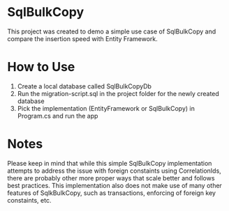# SqlBulkCopy
 
This project was created to demo a simple use case of SqlBulkCopy and compare the insertion speed with Entity Framework.

# How to Use

1. Create a local database called SqlBulkCopyDb
2. Run the migration-script.sql in the project folder for the newly created database
3. Pick the implementation (EntityFramework or SqlBulkCopy) in Program.cs and run the app

# Notes

Please keep in mind that while this simple SqlBulkCopy implementation attempts to address the issue with foreign constaints using CorrelationIds, there are probably other more proper ways that scale better and follows best practices. This implementation also does not make use of many other features of SqlkBulkCopy, such as transactions, enforcing of foreign key constaints, etc.
